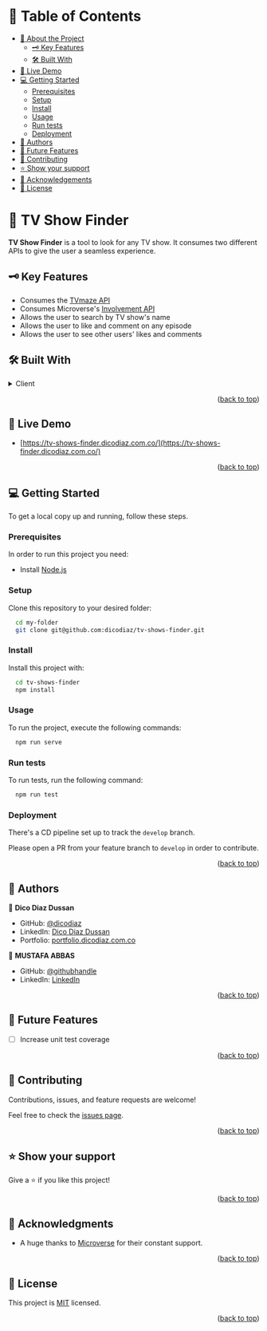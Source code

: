 <a name="readme-top"></a>

# 📗 Table of Contents

- [📖 About the Project](#about-project)
  - [🗝️ Key Features](#key-features)
  - [🛠️ Built With](#built-with)
- [🚀 Live Demo](#live-demo)
- [💻 Getting Started](#getting-started)
  - [Prerequisites](#prerequisites)
  - [Setup](#setup)
  - [Install](#install)
  - [Usage](#usage)
  - [Run tests](#run-tests)
  - [Deployment](#deployment)
- [👥 Authors](#authors)
- [🔭 Future Features](#future-features)
- [🤝 Contributing](#contributing)
- [⭐️ Show your support](#support)
- [🙏 Acknowledgements](#acknowledgements)
- [📝 License](#license)

# 📖 TV Show Finder <a name="about-project"></a>

**TV Show Finder** is a tool to look for any TV show. It consumes two different APIs to give the user a seamless experience.

## 🗝️ Key Features <a name="key-features"></a>

- Consumes the [TVmaze API](https://www.tvmaze.com/api)
- Consumes Microverse's [Involvement API](https://microverse.notion.site/Involvement-API-869e60b5ad104603aa6db59e08150270)
- Allows the user to search by TV show's name
- Allows the user to like and comment on any episode
- Allows the user to see other users' likes and comments

## 🛠️ Built With <a name="built-with"></a>

<details>
  <summary>Client</summary>
  <ul>
    <li>JavaScript</li>
  </ul>
  <ul>
    <li>HTML</li>
  </ul>
  <ul>
    <li>Bootstrap</li>
  </ul>
  <ul>
    <li>Webpack</li>
  </ul>
</details>

<p align="right">(<a href="#readme-top">back to top</a>)</p>

## 🚀 Live Demo <a name="live-demo"></a>

- [https://tv-shows-finder.dicodiaz.com.co/](https://tv-shows-finder.dicodiaz.com.co/)

<p align="right">(<a href="#readme-top">back to top</a>)</p>

## 💻 Getting Started <a name="getting-started"></a>

To get a local copy up and running, follow these steps.

### Prerequisites

In order to run this project you need:

- Install [Node.js](https://nodejs.org/en)

### Setup

Clone this repository to your desired folder:

```sh
  cd my-folder
  git clone git@github.com:dicodiaz/tv-shows-finder.git
```

### Install

Install this project with:

```sh
  cd tv-shows-finder
  npm install
```

### Usage

To run the project, execute the following commands:

```sh
  npm run serve
```

### Run tests

To run tests, run the following command:

```sh
  npm run test
```

### Deployment

There's a CD pipeline set up to track the `develop` branch.

Please open a PR from your feature branch to `develop` in order to contribute.

<p align="right">(<a href="#readme-top">back to top</a>)</p>

## 👥 Authors <a name="authors"></a>

👤 **Dico Diaz Dussan**

- GitHub: [@dicodiaz](https://github.com/dicodiaz)
- LinkedIn: [Dico Diaz Dussan](https://www.linkedin.com/in/dico-diaz-dussan/)
- Portfolio: [portfolio.dicodiaz.com.co](https://portfolio.dicodiaz.com.co)

👤 **MUSTAFA ABBAS**

- GitHub: [@githubhandle](https://github.com/mustabbas)
- LinkedIn: [LinkedIn](https://www.linkedin.com/in/mustafa-abbas-7555ba10a)

<p align="right">(<a href="#readme-top">back to top</a>)</p>

## 🔭 Future Features <a name="future-features"></a>

- [ ] Increase unit test coverage

<p align="right">(<a href="#readme-top">back to top</a>)</p>

## 🤝 Contributing <a name="contributing"></a>

Contributions, issues, and feature requests are welcome!

Feel free to check the [issues page](https://github.com/mustabbas/TvMovies/issues).

<p align="right">(<a href="#readme-top">back to top</a>)</p>

## ⭐️ Show your support <a name="support"></a>

Give a ⭐️ if you like this project!

<p align="right">(<a href="#readme-top">back to top</a>)</p>

## 🙏 Acknowledgments <a name="acknowledgements"></a>

- A huge thanks to [Microverse](https://www.microverse.org) for their constant support.

<p align="right">(<a href="#readme-top">back to top</a>)</p>

## 📝 License <a name="license"></a>

This project is [MIT](./MIT.md) licensed.

<p align="right">(<a href="#readme-top">back to top</a>)</p>
